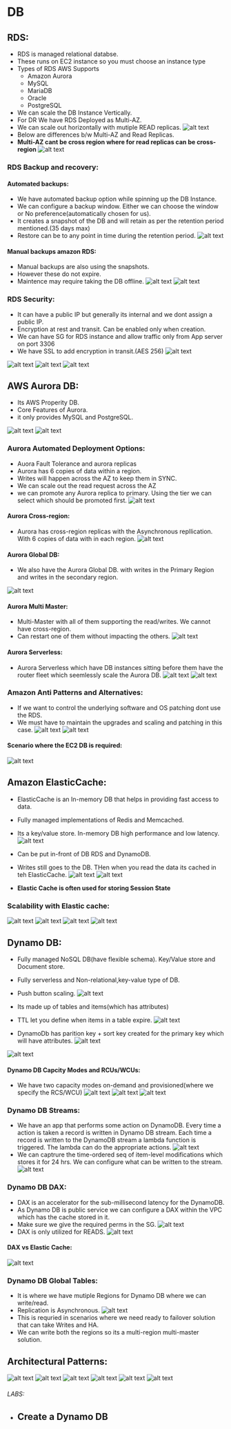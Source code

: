 # DB

## RDS:

- RDS is managed relational databse.
- These runs on EC2 instance so you must choose an instance type
- Types of RDS AWS Supports 
    - Amazon Aurora
    - MySQL
    - MariaDB
    - Oracle
    - PostgreSQL
- We can scale the DB Instance Vertically.
- For DR We have RDS Deployed as Multi-AZ.
- We can scale out horizontally with mutiple READ replicas.
![alt text](imgs/db1.PNG "")
- Below are differences b/w Multi-AZ and Read Replicas.
- **Multi-AZ cant be cross region where for read replicas can be cross-region**
![alt text](imgs/db2.PNG "")


### RDS Backup and recovery:

#### Automated backups:

- We have automated backup option while spinning up the DB Instance.
- We can configure a backup window. Either we can choose the window or No preference(automatically chosen for us). 
- It creates a snapshot of the DB and will retain as per the retention period mentioned.(35 days max)
- Restore can be to any point in time during the retention period.
![alt text](imgs/db3.PNG "")

#### Manual backups amazon RDS:

- Manual backups are also using the snapshots.
- However these do not expire.
- Maintence may require taking the DB offline.
![alt text](imgs/db4.PNG "")
![alt text](imgs/db5.PNG "")

### RDS Security:

- It can have a public IP but generally its internal and we dont assign a public IP.
- Encryption at rest and transit. Can be enabled only when creation.
- We can have SG for RDS instance and allow traffic only from App server on port 3306
- We have SSL to add encryption in transit.(AES 256)
![alt text](imgs/db6.PNG "")


![alt text](imgs/db7.PNG "")
![alt text](imgs/db8.PNG "")
![alt text](imgs/db9.PNG "")


## AWS Aurora DB:

-  Its AWS Properity DB.
- Core Features of Aurora.
- it only provides MySQL and PostgreSQL.

![alt text](imgs/db10.PNG "")
![alt text](imgs/db11.PNG "")

### Aurora Automated Deployment Options:

- Auora Fault Tolerance and aurora replicas
- Aurora has 6 copies of data within a region. 
- Writes will happen across the AZ to keep them in SYNC.
- We can scale out the read request across the AZ
- we can promote any Aurora replica to primary. Using the tier we can select  which should be promoted first.
![alt text](imgs/db12.PNG "")

#### Aurora Cross-region:
- Aurora has cross-region replicas with the Asynchronous repllication. With 6 copies of data with in each region.
![alt text](imgs/db13.PNG "")
#### Aurora Global DB:
- We also have the Aurora Global DB. with writes in the Primary Region and writes in the secondary region.

![alt text](imgs/db14.PNG "")
#### Aurora Multi Master:
- Multi-Master with all of them supporting the read/writes. We cannot have cross-region.
- Can restart one of them without impacting the others.
![alt text](imgs/db15.PNG "")
#### Aurora Serverless:

- Aurora Serverless which have DB instances sitting before them have the router fleet which seemlessly scale the Aurora DB.
![alt text](imgs/db16.PNG "")
![alt text](imgs/db17.PNG "")

### Amazon Anti Patterns and Alternatives:

- If we want to control the underlying software and OS patching dont use the RDS.
- We must have to maintain the upgrades and scaling and patching in this case.
![alt text](imgs/db18.PNG "")
![alt text](imgs/db19.PNG "")

#### Scenario where the EC2 DB is required:
![alt text](imgs/db20.PNG "")

## Amazon ElasticCache:

- ElasticCache is an In-memory DB that helps in providing fast access to data.
- Fully managed implementations of Redis and Memcached.
- Its a key/value store. In-memory DB high performance and low latency.
![alt text](imgs/db21.PNG "")
- Can be put in-front of DB RDS and DynamoDB.
- Writes still goes to the DB. THen when you read the data its cached in teh ElasticCache.
![alt text](imgs/db22.PNG "")
![alt text](imgs/db23.PNG "")

- **Elastic Cache is often used for storing Session State**

### Scalability with Elastic cache:

![alt text](imgs/db24.PNG "")
![alt text](imgs/db26.PNG "")
![alt text](imgs/db27.PNG "")
![alt text](imgs/db28.PNG "")

## Dynamo DB:

- Fully managed NoSQL DB(have flexible schema). Key/Value store and Document store.
- Fully serverless and Non-relational,key-value type of DB.
- Push button scaling.
![alt text](imgs/db29.PNG "")
- Its made up of tables and items(which has attributes)
- TTL let you define when items in a table expire.
![alt text](imgs/db30.PNG "")

- DynamoDb has parition key + sort key created for the primary key which will have attributes.
![alt text](imgs/db31.PNG "")

![alt text](imgs/db32.PNG "")

#### Dynamo DB Capcity Modes and RCUs/WCUs:

- We have two capacity modes on-demand and provisioned(where we specify the RCS/WCU)
![alt text](imgs/db33.PNG "")
![alt text](imgs/db34.PNG "")
![alt text](imgs/db35.PNG "")


### Dynamo DB Streams:

- We have an app that performs some action on DynamoDB. Every time a action is taken a record is written in Dynamo DB stream. Each time a record is written to the DynamoDB stream a lambda function is triggered. The lambda can do the appropriate actions.
![alt text](imgs/db36.PNG "")
- We can captrure the time-ordered seq of item-level modifications which stores it for 24 hrs. We can configure what can be written to the stream.
![alt text](imgs/db37.PNG "")


### Dynamo DB DAX:

- DAX is an accelerator for the sub-millisecond latency for the DynamoDB.
- As Dynamo DB is public service we can configure a DAX within the VPC which has the cache stored in it.
- Make sure we give the required perms in the SG.
![alt text](imgs/db38.PNG "")
- DAX is only utilized for READS.
![alt text](imgs/db39.PNG "")

#### DAX vs Elastic Cache:
![alt text](imgs/db40.PNG "")

### Dynamo DB Global Tables:

- It is where we have mutiple Regions for Dynamo DB where we can write/read.
- Replication is Asynchronous.
 ![alt text](imgs/db41.PNG "")
- This is requried in scenarios where we need ready to failover solution that can take Writes and HA.
- We can write both the regions so its a multi-region multi-master solution.

## Architectural Patterns:

![alt text](imgs/db42.PNG "")
![alt text](imgs/db43.PNG "")
![alt text](imgs/db44.PNG "")
![alt text](imgs/db45.PNG "")
![alt text](imgs/db46.PNG "")
![alt text](imgs/db47.PNG "")

###### LABS:

- Create a Dynamo DB
    - 
